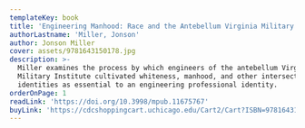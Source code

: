 ```yaml
---
templateKey: book
title: 'Engineering Manhood: Race and the Antebellum Virginia Military Institute'
authorLastname: 'Miller, Jonson'
author: Jonson Miller
cover: assets/9781643150178.jpg
description: >-
  Miller examines the process by which engineers of the antebellum Virginia
  Military Institute cultivated whiteness, manhood, and other intersecting
  identities as essential to an engineering professional identity.
orderOnPage: 1
readLink: 'https://doi.org/10.3998/mpub.11675767'
buyLink: 'https://cdcshoppingcart.uchicago.edu/Cart2/Cart?ISBN=9781643150178&PRESS=lever'
---
```

